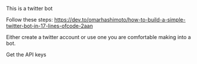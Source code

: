 This is a twitter bot

Follow these steps: https://dev.to/omarhashimoto/how-to-build-a-simple-twitter-bot-in-17-lines-ofcode-2aan

Either create a twitter account or use one you are comfortable making into a bot.  

Get the API keys